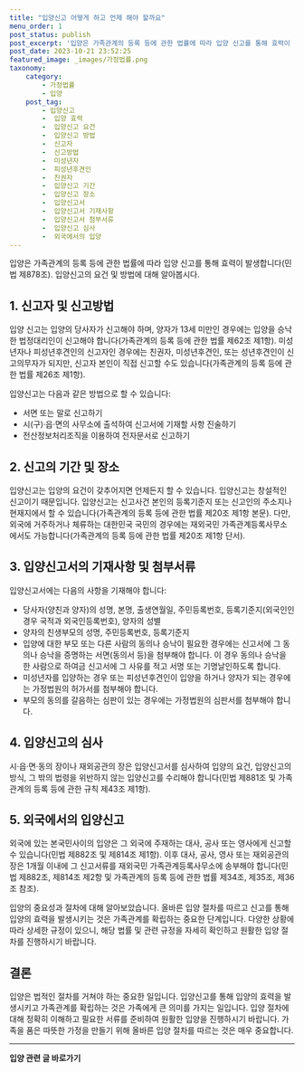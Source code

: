 ```yaml
---
title: "입양신고 어떻게 하고 언제 해야 할까요"
menu_order: 1
post_status: publish
post_excerpt: '입양은 가족관계의 등록 등에 관한 법률에 따라 입양 신고를 통해 효력이 발생합니다 민법 제878조 . 입양신고의 요건 및 방법에 대해 알아봅시다.'
post_date: 2023-10-21 23:52:25
featured_image: _images/가정법률.png
taxonomy:
    category:
        - 가정법률
        - 입양
    post_tag:
        - 입양신고
        -  입양 효력
        -  입양신고 요건
        -  입양신고 방법
        -  신고자
        -  신고방법
        -  미성년자
        -  피성년후견인
        -  친권자
        -  입양신고 기간
        -  입양신고 장소
        -  입양신고서
        -  입양신고서 기재사항
        -  입양신고서 첨부서류
        -  입양신고 심사
        -  외국에서의 입양
---
```




입양은 가족관계의 등록 등에 관한 법률에 따라 입양 신고를 통해 효력이 발생합니다(민법 제878조). 입양신고의 요건 및 방법에 대해 알아봅시다.

## 1. 신고자 및 신고방법

입양 신고는 입양의 당사자가 신고해야 하며, 양자가 13세 미만인 경우에는 입양을 승낙한 법정대리인이 신고해야 합니다(가족관계의 등록 등에 관한 법률 제62조 제1항). 미성년자나 피성년후견인의 신고자인 경우에는 친권자, 미성년후견인, 또는 성년후견인이 신고의무자가 되지만, 신고자 본인이 직접 신고할 수도 있습니다(가족관계의 등록 등에 관한 법률 제26조 제1항).

입양신고는 다음과 같은 방법으로 할 수 있습니다:
- 서면 또는 말로 신고하기
- 시(구)·읍·면의 사무소에 출석하여 신고서에 기재할 사항 진술하기
- 전산정보처리조직을 이용하여 전자문서로 신고하기

## 2. 신고의 기간 및 장소

입양신고는 입양의 요건이 갖추어지면 언제든지 할 수 있습니다. 입양신고는 창설적인 신고이기 때문입니다. 입양신고는 신고사건 본인의 등록기준지 또는 신고인의 주소지나 현재지에서 할 수 있습니다(가족관계의 등록 등에 관한 법률 제20조 제1항 본문). 다만, 외국에 거주하거나 체류하는 대한민국 국민의 경우에는 재외국민 가족관계등록사무소에서도 가능합니다(가족관계의 등록 등에 관한 법률 제20조 제1항 단서).

## 3. 입양신고서의 기재사항 및 첨부서류

입양신고서에는 다음의 사항을 기재해야 합니다:
- 당사자(양친과 양자)의 성명, 본명, 출생연월일, 주민등록번호, 등록기준지(외국인인 경우 국적과 외국인등록번호), 양자의 성별
- 양자의 친생부모의 성명, 주민등록번호, 등록기준지
- 입양에 대한 부모 또는 다른 사람의 동의나 승낙이 필요한 경우에는 신고서에 그 동의나 승낙을 증명하는 서면(동의서 등)을 첨부해야 합니다. 이 경우 동의나 승낙을 한 사람으로 하여금 신고서에 그 사유를 적고 서명 또는 기명날인하도록 합니다.
- 미성년자를 입양하는 경우 또는 피성년후견인이 입양을 하거나 양자가 되는 경우에는 가정법원의 허가서를 첨부해야 합니다.
- 부모의 동의를 갈음하는 심판이 있는 경우에는 가정법원의 심판서를 첨부해야 합니다.

## 4. 입양신고의 심사

시·읍·면·동의 장이나 재외공관의 장은 입양신고서를 심사하여 입양의 요건, 입양신고의 방식, 그 밖의 법령을 위반하지 않는 입양신고를 수리해야 합니다(민법 제881조 및 가족관계의 등록 등에 관한 규칙 제43조 제1항).

## 5. 외국에서의 입양신고

외국에 있는 본국민사이의 입양은 그 외국에 주재하는 대사, 공사 또는 영사에게 신고할 수 있습니다(민법 제882조 및 제814조 제1항). 이후 대사, 공사, 영사 또는 재외공관의 장은 1개월 이내에 그 신고서류를 재외국민 가족관계등록사무소에 송부해야 합니다(민법 제882조, 제814조 제2항 및 가족관계의 등록 등에 관한 법률 제34조, 제35조, 제36조 참조).

입양의 중요성과 절차에 대해 알아보았습니다. 올바른 입양 절차를 따르고 신고를 통해 입양의 효력을 발생시키는 것은 가족관계를 확립하는 중요한 단계입니다. 다양한 상황에 따라 상세한 규정이 있으니, 해당 법률 및 관련 규정을 자세히 확인하고 원활한 입양 절차를 진행하시기 바랍니다.

## 결론

입양은 법적인 절차를 거쳐야 하는 중요한 일입니다. 입양신고를 통해 입양의 효력을 발생시키고 가족관계를 확립하는 것은 가족에게 큰 의미를 가지는 일입니다. 입양 절차에 대해 정확히 이해하고 필요한 서류를 준비하여 원활한 입양을 진행하시기 바랍니다. 가족을 품은 따뜻한 가정을 만들기 위해 올바른 입양 절차를 따르는 것은 매우 중요합니다.
































































<!-- wp:separator -->
<hr class="wp-block-separator has-alpha-channel-opacity"/>
<!-- /wp:separator -->

<!-- wp:group {"backgroundColor":"base","layout":{"type":"constrained"}} -->
<div class="wp-block-group has-base-background-color has-background"><!-- wp:paragraph {"align":"center","fontSize":"medium"} -->
<p class="has-text-align-center has-large-font-size"><strong>입양 관련 글 바로가기</strong></p>
<!-- /wp:paragraph -->


<!-- wp:latest-posts
{"categories":[{"id":1407,"count":19,"description":"","link":"https://uknowlaw.com/category/%ec%9e%85%ec%96%91/","name":"입양","slug":"입양","taxonomy":"category","parent":0,"meta":[],"_links":{"self":[{"href":"https://uknowlaw.com/wp-json/wp/v2/categories/1407"}],"collection":[{"href":"https://uknowlaw.com/wp-json/wp/v2/categories"}],"about":[{"href":"https://uknowlaw.com/wp-json/wp/v2/taxonomies/category"}],"wp:post_type":[{"href":"https://uknowlaw.com/wp-json/wp/v2/posts?categories=1407"}],"curies":[{"name":"wp","href":"https://api.w.org/{rel}","templated":true}]}}],"postsToShow":100,"excerptLength":28,"postLayout":"grid","columns":2,"featuredImageAlign":"left","featuredImageSizeSlug":"large","fontSize":"medium"} /--></div>
<!-- /wp:group -->
